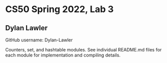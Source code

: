 # CS50 Spring 2022, Lab 3
## Dylan Lawler

GitHub username: Dylan-Lawler

Counters, set, and hashtable modules. See individual README.md files for each module for implementation and compiling details.